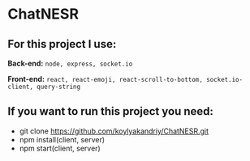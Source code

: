 # ChatNESR

## For this project I use:
**Back-end:**
`node, express, socket.io`

**Front-end:**
`react, react-emoji, react-scroll-to-bottom, socket.io-client, query-string`

## If you want to run this project you need:
- git clone https://github.com/koylyakandriy/ChatNESR.git
- npm install(client, server)
- npm start(client, server)
